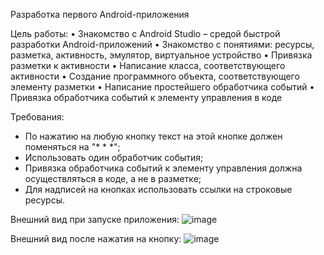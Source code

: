 Разработка первого Android-приложения

Цель работы:
•	Знакомство с Android Studio – средой быстрой разработки Android-приложений
•	Знакомство с понятиями: ресурсы, разметка, активность, эмулятор, виртуальное устройство
•	Привязка разметки к активности
•	Написание класса, соответствующего активности
•	Создание программного объекта, соответствующего элементу разметки
•	Написание простейшего обработчика событий
•	Привязка обработчика событий к элементу управления в коде

Требования:

 - По нажатию на любую кнопку текст на этой кнопке должен поменяться на "* * *";
 - Использовать один обработчик события;
 - Привязка обработчика событий к элементу управления должна осуществляться в коде, а не в разметке;
 - Для надписей на кнопках использовать ссылки на строковые ресурсы.

Внешний вид при запуске приложения:
![image](https://user-images.githubusercontent.com/91782001/177368186-ea11487a-13c1-443f-9c40-88923482bc46.png)

Внешний вид после нажатия на кнопку:
![image](https://user-images.githubusercontent.com/91782001/177368270-1a768883-d64c-4363-8582-9972bdc4f5e3.png)
